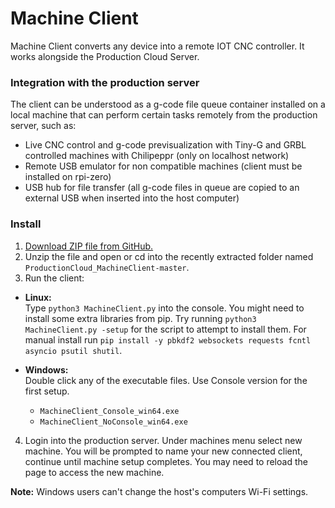 # Machine Client
Machine Client converts any device into a remote IOT CNC controller. It works alongside the Production Cloud Server.

### Integration with the production server
The client can be understood as a g-code file queue container installed on a local machine that can perform certain tasks remotely from the production server, such as:
 - Live CNC control and g-code previsualization with Tiny-G and GRBL controlled machines with Chilipeppr (only on localhost network)
 - Remote USB emulator for non compatible machines (client must be installed on rpi-zero)
 - USB hub for file transfer (all g-code files in queue are copied to an external USB when inserted into the host computer)

### Install

 1. [Download ZIP file from GitHub.](https://github.com/dfmdmx/ProductionCloud_MachineClient/archive/master.zip)
 2. Unzip the file and open or cd into the recently extracted folder named `ProductionCloud_MachineClient-master`.
 3. Run the client:  
  -  **Linux:**  
 Type `python3 MachineClient.py` into the console. You might need to install some extra libraries from pip. Try running `python3 MachineClient.py -setup` for the script to attempt to install them. For manual install run `pip install -y pbkdf2 websockets requests fcntl asyncio psutil shutil`.

  - **Windows:**  
   Double click any of the executable files. Use Console version for the first setup.
     - `MachineClient_Console_win64.exe`
     - `MachineClient_NoConsole_win64.exe`

 4. Login into the production server. Under machines menu select new machine. You will be prompted to name your new connected client, continue until machine setup completes. You may need to reload the page to access the new machine.

 **Note:** Windows users can't change the host's computers Wi-Fi settings.
